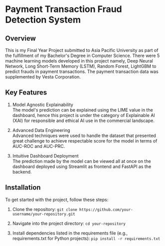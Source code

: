 # Payment Transaction Fraud Detection System
## Overview
This is my Final Year Project submitted to Asia Pacific University as part of the fulfillment of my Bachelor's Degree in Computer Science. There were 5 machine learning models developed in this project namely, Deep Neural Network, Long Short-Term Memory (LSTM), Random Forest, LightGBM to predict frauds in payment transactions. The payment transaction data was supplemented by Vesta Corporation.

## Key Features
1) Model Agnostic Explainability  
The model's prediction can be explained using the LIME value in the dashboard, hence this project is under the category of Explainable AI (XAI) for responsible and ethical AI use in the commercial landscape.

2) Advanced Data Engineering  
Advanced techniques were used to handle the dataset that presented great challenge to achieve respectable score for the model in terms of AUC-ROC and AUC-PRC.

3) Intuitive Dashboard Deployment  
The prediction made by the model can be viewed all at once on the dashboard deployed using Streamlit as frontend and FastAPI as the backend.

## Installation
To get started with the project, follow these steps:

1) Clone the repository:
```git clone https://github.com/your-username/your-repository.git```

2) Navigate into the project directory:
```cd your-repository```

3) Install dependencies listed in the requirements file (e.g., requirements.txt for Python projects):
```pip install -r requirements.txt```
